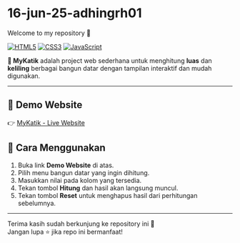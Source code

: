 ﻿# 16-jun-25-adhingrh01

Welcome to my repository 🎉  

[![HTML5](https://img.shields.io/badge/HTML5-E34F26?style=for-the-badge&logo=html5&logoColor=white)](https://developer.mozilla.org/docs/Web/HTML)
[![CSS3](https://img.shields.io/badge/CSS3-1572B6?style=for-the-badge&logo=css3&logoColor=white)](https://developer.mozilla.org/docs/Web/CSS)
[![JavaScript](https://img.shields.io/badge/JavaScript-F7DF1E?style=for-the-badge&logo=javascript&logoColor=black)](https://developer.mozilla.org/docs/Web/JavaScript)

**🧮 MyKatik** adalah project web sederhana untuk menghitung **luas** dan **keliling** berbagai bangun datar dengan tampilan interaktif dan mudah digunakan.  

---

## 🚀 Demo Website  
👉 [MyKatik - Live Website](https://revou-fundamental-course.github.io/16-jun-25-adhingrh01/)


## 📖 Cara Menggunakan
1. Buka link **Demo Website** di atas.
2. Pilih menu bangun datar yang ingin dihitung.  
3. Masukkan nilai pada kolom yang tersedia.  
4. Tekan tombol **Hitung** dan hasil akan langsung muncul.
5. Tekan tombol **Reset** untuk menghapus hasil dari perhitungan sebelumnya.

---

Terima kasih sudah berkunjung ke repository ini 🙏  
Jangan lupa ⭐ jika repo ini bermanfaat!

